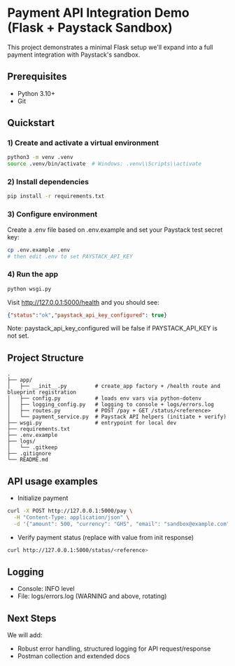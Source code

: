 # Payment API Integration Demo (Flask + Paystack Sandbox)

This project demonstrates a minimal Flask setup we'll expand into a full payment integration with Paystack's sandbox.

## Prerequisites
- Python 3.10+
- Git

## Quickstart

### 1) Create and activate a virtual environment
```bash
python3 -m venv .venv
source .venv/bin/activate  # Windows: .venv\\Scripts\\activate
```

### 2) Install dependencies
```bash
pip install -r requirements.txt
```

### 3) Configure environment
Create a .env file based on .env.example and set your Paystack test secret key:
```bash
cp .env.example .env
# then edit .env to set PAYSTACK_API_KEY
```

### 4) Run the app
```bash
python wsgi.py
```
Visit http://127.0.0.1:5000/health and you should see:
```json
{"status":"ok","paystack_api_key_configured": true}
```
Note: paystack_api_key_configured will be false if PAYSTACK_API_KEY is not set.

## Project Structure
```
.
├── app/
│   ├── __init__.py         # create_app factory + /health route and blueprint registration
│   ├── config.py           # loads env vars via python-dotenv
│   ├── logging_config.py   # logging to console + logs/errors.log
│   ├── routes.py           # POST /pay + GET /status/<reference>
│   └── payment_service.py  # Paystack API helpers (initiate + verify)
├── wsgi.py                 # entrypoint for local dev
├── requirements.txt
├── .env.example
├── logs/
│   └── .gitkeep
├── .gitignore
└── README.md
```

## API usage examples

- Initialize payment
```bash
curl -X POST http://127.0.0.1:5000/pay \
  -H "Content-Type: application/json" \
  -d '{"amount": 500, "currency": "GHS", "email": "sandbox@example.com"}'
```

- Verify payment status (replace <reference> with value from init response)
```bash
curl http://127.0.0.1:5000/status/<reference>
```

## Logging
- Console: INFO level
- File: logs/errors.log (WARNING and above, rotating)

## Next Steps
We will add:
- Robust error handling, structured logging for API request/response
- Postman collection and extended docs


